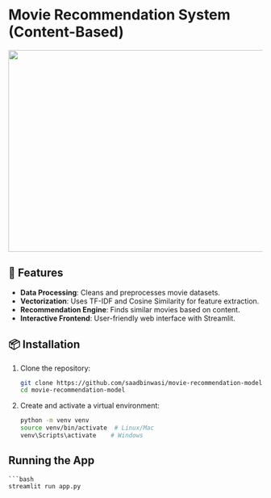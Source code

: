 # Movie Recommendation System (Content-Based)



<div align="center">

<img height="400" width="900" src="https://github.com/saadbinwasi/movie-recommadation-model/blob/main/Screenshot%202025-03-25%20at%202.21.07%E2%80%AFAM.png">

</div>


## 🚀 Features
- **Data Processing**: Cleans and preprocesses movie datasets.
- **Vectorization**: Uses TF-IDF and Cosine Similarity for feature extraction.
- **Recommendation Engine**: Finds similar movies based on content.
- **Interactive Frontend**: User-friendly web interface with Streamlit.

## 📦 Installation
1. Clone the repository:
   ```bash
   git clone https://github.com/saadbinwasi/movie-recommendation-model.git
   cd movie-recommendation-model


2. Create and activate a virtual environment:

    ```bash
    python -m venv venv
    source venv/bin/activate  # Linux/Mac
    venv\Scripts\activate    # Windows


## Running the App
    ```bash
    streamlit run app.py
